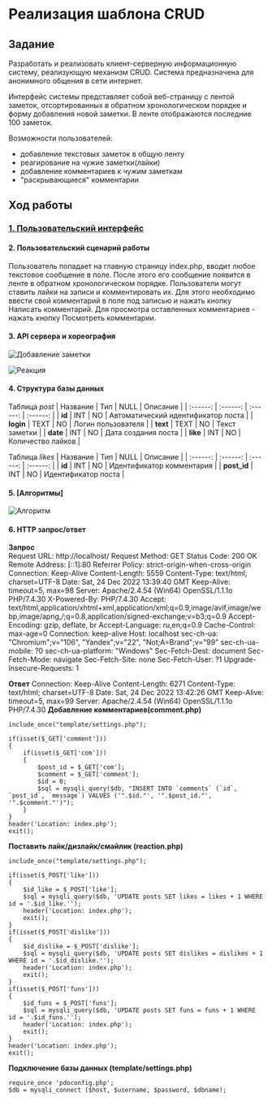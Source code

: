 Реализация шаблона CRUD
========================
Задание
------------------------
Разработать и реализовать клиент-серверную информационную систему, реализующую механизм CRUD. Система предназначена для анонимного общения в сети интернет.

Интерфейс системы представляет собой веб-страницу с лентой заметок, отсортированных в обратном хронологическом порядке и форму добавления новой заметки. В ленте отображаются последние 100 заметок.

Возможности пользователей:

- добавление текстовых заметок в общую ленту
- реагирование на чужие заметки(лайки)
- добавление комментариев к чужим заметкам
- "раскрывающиеся" комментарии

Ход работы
------------------------

### [1. Пользовательский интерфейс](https://www.figma.com/file/VtJEYULVUZ)

#### 2. Пользовательский сценарий работы

Пользователь попадает на главную страницу index.php, вводит любое текстовое сообщение в поле. После этого его сообщение появится в ленте в обратном хронологическом порядке. Пользователи могут ставить лайки на записи и комментировать их. Для этого необходимо ввести свой комментарий в поле под записью и нажать кнопку Написать комментарий. Для просмотра оставленных комментариев - нажать кнопку Посмотреть комментарии.

#### 3. API сервера и хореография
![Добавление заметки](https://user-images.githubusercontent.com/90519017/209437984-9f747e57-149c-48e3-b5ae-14219ec54a8b.png)


![Реакция](https://user-images.githubusercontent.com/90519017/209437994-86cf8c43-f234-4a48-80ed-6e4626a5a715.png)


#### 4. Структура базы данных

 Таблица *post*
| Название | Тип | NULL | Описание |
| :------: | :------: | :------: | :------: |
| **id** | INT  | NO | Автоматический идентификатор поста |
| **login** | TEXT | NO | Логин пользователя |
| **text** | TEXT | NO | Текст заметки |
| **date** | INT | NO | Дата создания поста |
| **like** | INT | NO | Количество лайков |

Таблица *likes*
| Название | Тип | NULL | Описание |
| :------: | :------: | :------: | :------: |
| **id** | INT  | NO | Идентификатор комментария |
| **post_id** | INT  | NO | Идентификатор поста |


#### 5. [Алгоритмы]
![Алгоритм](https://user-images.githubusercontent.com/90519017/209438095-cd5a71fb-72ff-4834-bd4d-a3a8860aed1f.png)


#### 6. HTTP запрос/ответ
**Запрос**  
Request URL: http://localhost/
Request Method: GET
Status Code: 200 OK
Remote Address: [::1]:80
Referrer Policy: strict-origin-when-cross-origin
Connection: Keep-Alive
Content-Length: 5559
Content-Type: text/html; charset=UTF-8
Date: Sat, 24 Dec 2022 13:39:40 GMT
Keep-Alive: timeout=5, max=98
Server: Apache/2.4.54 (Win64) OpenSSL/1.1.1o PHP/7.4.30
X-Powered-By: PHP/7.4.30
Accept: text/html,application/xhtml+xml,application/xml;q=0.9,image/avif,image/webp,image/apng,*/*;q=0.8,application/signed-exchange;v=b3;q=0.9
Accept-Encoding: gzip, deflate, br
Accept-Language: ru,en;q=0.9
Cache-Control: max-age=0
Connection: keep-alive
Host: localhost
sec-ch-ua: "Chromium";v="106", "Yandex";v="22", "Not;A=Brand";v="99"
sec-ch-ua-mobile: ?0
sec-ch-ua-platform: "Windows"
Sec-Fetch-Dest: document
Sec-Fetch-Mode: navigate
Sec-Fetch-Site: none
Sec-Fetch-User: ?1
Upgrade-Insecure-Requests: 1

**Ответ**
Connection: Keep-Alive
Content-Length: 6271
Content-Type: text/html; charset=UTF-8
Date: Sat, 24 Dec 2022 13:42:26 GMT
Keep-Alive: timeout=5, max=99
Server: Apache/2.4.54 (Win64) OpenSSL/1.1.1o PHP/7.4.30
**Добавление комментариев(comment.php)**
```
include_once("template/settings.php");

if(isset($_GET['comment']))
{
    if(isset($_GET['com']))
    {
        $post_id = $_GET['com'];
        $comment = $_GET['comment'];
        $id = 0;
        $sql = mysqli_query($db, "INSERT INTO `comments` (`id`, `post_id`, `message`) VALUES ('".$id."', '".$post_id."', '".$comment."')");
    }
}
header('Location: index.php');
exit();

```
**Поставить лайк/дизлайк/смайлик (reaction.php)**
```
include_once("template/settings.php");

if(isset($_POST['like']))
{
    $id_like = $_POST['like'];
    $sql = mysqli_query($db, 'UPDATE posts SET likes = likes + 1 WHERE id = '.$id_like.'');
    header('Location: index.php');
    exit();
}
if(isset($_POST['dislike']))
{
    $id_dislike = $_POST['dislike'];
    $sql = mysqli_query($db, 'UPDATE posts SET dislikes = dislikes + 1 WHERE id = '.$id_dislike.'');
    header('Location: index.php');
    exit();
}
if(isset($_POST['funs']))
{
    $id_funs = $_POST['funs'];
    $sql = mysqli_query($db, 'UPDATE posts SET funs = funs + 1 WHERE id = '.$id_funs.'');
    header('Location: index.php');
    exit();
}
header('Location: index.php');
exit();

```

**Подключение базы данных (template/settings.php)**
```
require_once 'pdoconfig.php';
$db = mysqli_connect ($host, $username, $password, $dbname);
```
